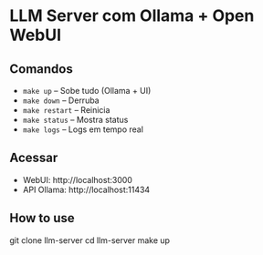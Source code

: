 # LLM Server com Ollama + Open WebUI

## Comandos

- `make up` – Sobe tudo (Ollama + UI)
- `make down` – Derruba
- `make restart` – Reinicia
- `make status` – Mostra status
- `make logs` – Logs em tempo real

## Acessar

- WebUI: http://localhost:3000
- API Ollama: http://localhost:11434

## How to use

git clone <repo> llm-server
cd llm-server
make up
